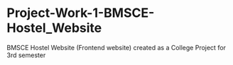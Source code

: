 # Project-Work-1-BMSCE-Hostel_Website
BMSCE Hostel Website (Frontend website) created as a College Project for 3rd semester

